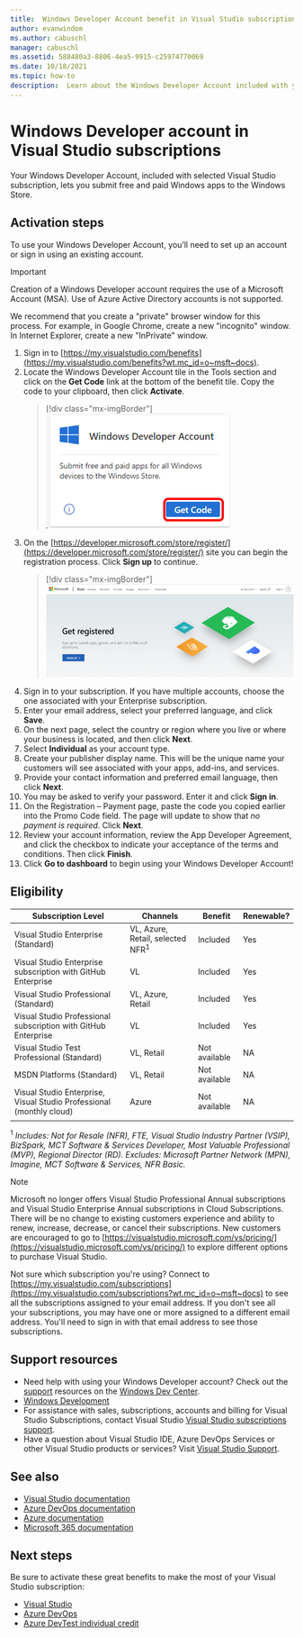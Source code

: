 ```yaml
---
title:  Windows Developer Account benefit in Visual Studio subscriptions | Microsoft Docs
author: evanwindom
ms.author: cabuschl
manager: cabuschl
ms.assetid: 588480a3-8806-4ea5-9915-c25974770069
ms.date: 10/18/2021
ms.topic: how-to
description:  Learn about the Windows Developer Account included with your Visual Studio subscription.
---
```

# Windows Developer account in Visual Studio subscriptions
Your Windows Developer Account, included with selected Visual Studio subscription, lets you submit free and paid Windows apps to the Windows Store.

## Activation steps
To use your Windows Developer Account, you’ll need to set up an account or sign in using an existing account.

> [!IMPORTANT]
> Creation of a Windows Developer account requires the use of a Microsoft Account (MSA).  Use of Azure Active Directory accounts is not supported.  

We recommend that you create a "private" browser window for this process.  For example, in Google Chrome, create a new "incognito" window.  In Internet Explorer, create a new "InPrivate" window.

1. Sign in to [https://my.visualstudio.com/benefits](https://my.visualstudio.com/benefits?wt.mc_id=o~msft~docs).
2. Locate the Windows Developer Account tile in the Tools section and click on the **Get Code** link at the bottom of the benefit tile.  Copy the code to your clipboard, then click **Activate**.
   > [!div class="mx-imgBorder"]
   > ![Windows Developer Benefit Tile](_img/vs-windows-dev/vs-windows-dev-tile.png "Click 'Get Code' on the Windows Developer Account tile, then click 'Activate'.")
3. On the [https://developer.microsoft.com/store/register/](https://developer.microsoft.com/store/register/) site you can begin the registration process.  Click **Sign up** to continue.
   > [!div class="mx-imgBorder"]
   > ![Windows Developer Benefit Registration](_img/vs-windows-dev/vs-windows-dev-register1-cropped.png "Click 'Sign up' to create your account.")
4. Sign in to your subscription.  If you have multiple accounts, choose the one associated with your Enterprise subscription.
0. Enter your email address, select your preferred language, and click **Save**.
5. On the next page, select the country or region where you live or where your business is located, and then click **Next**.
6. Select **Individual** as your account type.
7. Create your publisher display name.  This will be the unique name your customers will see associated with your apps, add-ins, and services.
8. Provide your contact information and preferred email language, then click **Next**.
9. You may be asked to verify your password.  Enter it and click **Sign in**.
10. On the Registration – Payment page, paste the code you copied earlier into the Promo Code field.  The page will update to show that *no payment is required*.  Click **Next**.
11. Review your account information, review the App Developer Agreement, and click the checkbox to indicate your acceptance of the terms and conditions.  Then click **Finish**.
12. Click **Go to dashboard** to begin using your Windows Developer Account!

## Eligibility
| Subscription Level                                                 |     Channels                                            | Benefit                                                          | Renewable?    |
|--------------------------------------------------------------------|---------------------------------------------------------|------------------------------------------------------------------|---------------|
| Visual Studio Enterprise (Standard)   | VL, Azure, Retail,  selected NFR<sup>1</sup> | Included       |  Yes|
| Visual Studio Enterprise subscription with GitHub Enterprise   | VL  | Included       |  Yes|
| Visual Studio Professional (Standard) | VL, Azure, Retail                                       | Included                                                            |Yes|
| Visual Studio Professional subscription with GitHub Enterprise | VL                                        | Included                                                            |Yes|
| Visual Studio Test Professional (Standard)                         | VL, Retail                                              | Not available                                            |  NA|
| MSDN Platforms (Standard)                                          | VL, Retail                                              |  Not available                                            |  NA|
| Visual Studio Enterprise, Visual Studio Professional (monthly cloud) | Azure                                       | Not available                                                           |NA|
||

<sup>1</sup>  *Includes:  Not for Resale (NFR), FTE, Visual Studio Industry Partner (VSIP), BizSpark, MCT Software & Services Developer, Most Valuable Professional (MVP), Regional Director (RD).
Excludes:  Microsoft Partner Network (MPN), Imagine, MCT Software & Services, NFR Basic.*

> [!NOTE]
> Microsoft no longer offers Visual Studio Professional Annual subscriptions and Visual Studio Enterprise Annual subscriptions in Cloud Subscriptions. There will be no change to existing customers experience and ability to renew, increase, decrease, or cancel their subscriptions. New customers are encouraged to go to [https://visualstudio.microsoft.com/vs/pricing/](https://visualstudio.microsoft.com/vs/pricing/) to explore different options to purchase Visual Studio.

Not sure which subscription you're using?  Connect to [https://my.visualstudio.com/subscriptions](https://my.visualstudio.com/subscriptions?wt.mc_id=o~msft~docs) to see all the subscriptions assigned to your email address. If you don't see all your subscriptions, you may have one or more assigned to a different email address.  You'll need to sign in with that email address to see those subscriptions.

## Support resources
- Need help with using your Windows Developer account?  Check out the [support](https://developer.microsoft.com/windows/support) resources on the [Windows Dev Center](https://developer.microsoft.com/windows).
- [Windows Development](/windows/)
- For assistance with sales, subscriptions, accounts and billing for Visual Studio Subscriptions, contact Visual Studio [Visual Studio subscriptions support](https://my.visualstudio.com/gethelp).
- Have a question about Visual Studio IDE, Azure DevOps Services or other Visual Studio products or services?  Visit [Visual Studio Support](https://visualstudio.microsoft.com/support/).

## See also
- [Visual Studio documentation](/visualstudio/)
- [Azure DevOps documentation](/azure/devops/)
- [Azure documentation](/azure/)
- [Microsoft 365 documentation](/microsoft-365/)

## Next steps
Be sure to activate these great benefits to make the most of your Visual Studio subscription:
- [Visual Studio](vs-ide-benefit.md)
- [Azure DevOps](vs-azure-devops.md)
- [Azure DevTest individual credit](vs-azure.md)